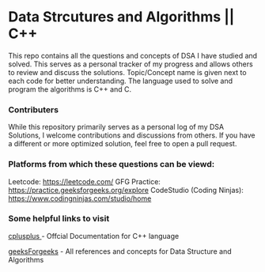 # Data Strcutures and Algorithms || C++

This repo contains all the questions and concepts of DSA I have studied and solved. This serves as a personal tracker of my progress and allows others to review and discuss the solutions. Topic/Concept name is given next to each code for better understanding.
The language used to solve and program the algorithms is C++ and C.

### Contributers
While this repository primarily serves as a personal log of my DSA Solutions, I welcome contributions and discussions from others. If you have a different or more optimized solution, feel free to open a pull request.

### Platforms from which these questions can be viewd: 
Leetcode: https://leetcode.com/
GFG Practice: https://practice.geeksforgeeks.org/explore
CodeStudio (Coding Ninjas): https://www.codingninjas.com/studio/home

### Some helpful links to visit

[cplusplus ](https://cplusplus.com/)-  Offcial Documentation for C++ language

[geeksForgeeks](https://www.geeksforgeeks.org/data-structures/) - All references and concepts for Data Structure and Algorithms




